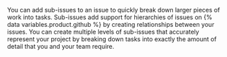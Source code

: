 You can add sub-issues to an issue to quickly break down larger pieces of work into tasks. Sub-issues add support for hierarchies of issues on {% data variables.product.github %} by creating relationships between your issues. You can create multiple levels of sub-issues that accurately represent your project by breaking down tasks into exactly the amount of detail that you and your team require.
